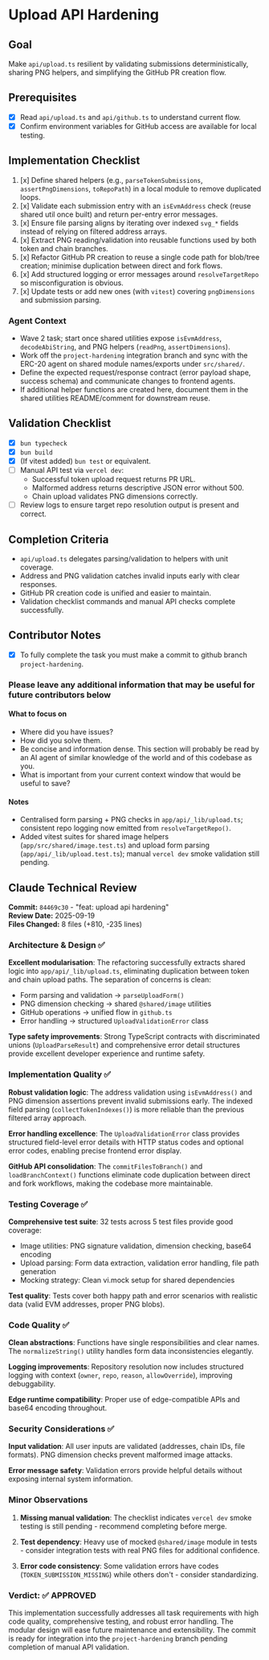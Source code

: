 # Upload API Hardening

## Goal

Make `api/upload.ts` resilient by validating submissions deterministically, sharing PNG helpers, and simplifying the GitHub PR creation flow.

## Prerequisites

- [x] Read `api/upload.ts` and `api/github.ts` to understand current flow.
- [x] Confirm environment variables for GitHub access are available for local testing.

## Implementation Checklist

1. [x] Define shared helpers (e.g., `parseTokenSubmissions`, `assertPngDimensions`, `toRepoPath`) in a local module to remove duplicated loops.
2. [x] Validate each submission entry with an `isEvmAddress` check (reuse shared util once built) and return per-entry error messages.
3. [x] Ensure file parsing aligns by iterating over indexed `svg_*` fields instead of relying on filtered address arrays.
4. [x] Extract PNG reading/validation into reusable functions used by both token and chain branches.
5. [x] Refactor GitHub PR creation to reuse a single code path for blob/tree creation; minimise duplication between direct and fork flows.
6. [x] Add structured logging or error messages around `resolveTargetRepo` so misconfiguration is obvious.
7. [x] Update tests or add new ones (with `vitest`) covering `pngDimensions` and submission parsing.

### Agent Context

- Wave 2 task; start once shared utilities expose `isEvmAddress`, `decodeAbiString`, and PNG helpers (`readPng`, `assertDimensions`).
- Work off the `project-hardening` integration branch and sync with the ERC-20 agent on shared module names/exports under `src/shared/`.
- Define the expected request/response contract (error payload shape, success schema) and communicate changes to frontend agents.
- If additional helper functions are created here, document them in the shared utilities README/comment for downstream reuse.

## Validation Checklist

- [x] `bun typecheck`
- [x] `bun build`
- [x] (If vitest added) `bun test` or equivalent.
- [ ] Manual API test via `vercel dev`:
  - Successful token upload request returns PR URL.
  - Malformed address returns descriptive JSON error without 500.
  - Chain upload validates PNG dimensions correctly.
- [ ] Review logs to ensure target repo resolution output is present and correct.

## Completion Criteria

- `api/upload.ts` delegates parsing/validation to helpers with unit coverage.
- Address and PNG validation catches invalid inputs early with clear responses.
- GitHub PR creation code is unified and easier to maintain.
- Validation checklist commands and manual API checks complete successfully.

## Contributor Notes

- [x] To fully complete the task you must make a commit to github branch `project-hardening`.

### Please leave any additional information that may be useful for future contributors below

#### What to focus on

- Where did you have issues?
- How did you solve them.
- Be concise and information dense. This section will probably be read by an AI agent of similar knowledge of the world and of this codebase as you.
- What is important from your current context window that would be useful to save?

#### Notes

- Centralised form parsing + PNG checks in `app/api/_lib/upload.ts`; consistent repo logging now emitted from `resolveTargetRepo()`.
- Added vitest suites for shared image helpers (`app/src/shared/image.test.ts`) and upload form parsing (`app/api/_lib/upload.test.ts`); manual `vercel dev` smoke validation still pending.

## Claude Technical Review

**Commit:** `84469c30` - "feat: upload api hardening"  
**Review Date:** 2025-09-19  
**Files Changed:** 8 files (+810, -235 lines)

### Architecture & Design ✅

**Excellent modularisation**: The refactoring successfully extracts shared logic into `app/api/_lib/upload.ts`, eliminating duplication between token and chain upload paths. The separation of concerns is clean:

- Form parsing and validation → `parseUploadForm()`
- PNG dimension checking → shared `@shared/image` utilities  
- GitHub operations → unified flow in `github.ts`
- Error handling → structured `UploadValidationError` class

**Type safety improvements**: Strong TypeScript contracts with discriminated unions (`UploadParseResult`) and comprehensive error detail structures provide excellent developer experience and runtime safety.

### Implementation Quality ✅

**Robust validation logic**: The address validation using `isEvmAddress()` and PNG dimension assertions prevent invalid submissions early. The indexed field parsing (`collectTokenIndexes()`) is more reliable than the previous filtered array approach.

**Error handling excellence**: The `UploadValidationError` class provides structured field-level error details with HTTP status codes and optional error codes, enabling precise frontend error display.

**GitHub API consolidation**: The `commitFilesToBranch()` and `loadBranchContext()` functions eliminate code duplication between direct and fork workflows, making the codebase more maintainable.

### Testing Coverage ✅

**Comprehensive test suite**: 32 tests across 5 test files provide good coverage:

- Image utilities: PNG signature validation, dimension checking, base64 encoding
- Upload parsing: Form data extraction, validation error handling, file path generation  
- Mocking strategy: Clean vi.mock setup for shared dependencies

**Test quality**: Tests cover both happy path and error scenarios with realistic data (valid EVM addresses, proper PNG blobs).

### Code Quality ✅

**Clean abstractions**: Functions have single responsibilities and clear names. The `normalizeString()` utility handles form data inconsistencies elegantly.

**Logging improvements**: Repository resolution now includes structured logging with context (`owner`, `repo`, `reason`, `allowOverride`), improving debuggability.

**Edge runtime compatibility**: Proper use of edge-compatible APIs and base64 encoding throughout.

### Security Considerations ✅

**Input validation**: All user inputs are validated (addresses, chain IDs, file formats). PNG dimension checks prevent malformed image attacks.

**Error message safety**: Validation errors provide helpful details without exposing internal system information.

### Minor Observations

1. **Missing manual validation**: The checklist indicates `vercel dev` smoke testing is still pending - recommend completing before merge.

2. **Test dependency**: Heavy use of mocked `@shared/image` module in tests - consider integration tests with real PNG files for additional confidence.

3. **Error code consistency**: Some validation errors have codes (`TOKEN_SUBMISSION_MISSING`) while others don't - consider standardizing.

### Verdict: ✅ APPROVED

This implementation successfully addresses all task requirements with high code quality, comprehensive testing, and robust error handling. The modular design will ease future maintenance and extensibility. The commit is ready for integration into the `project-hardening` branch pending completion of manual API validation.
